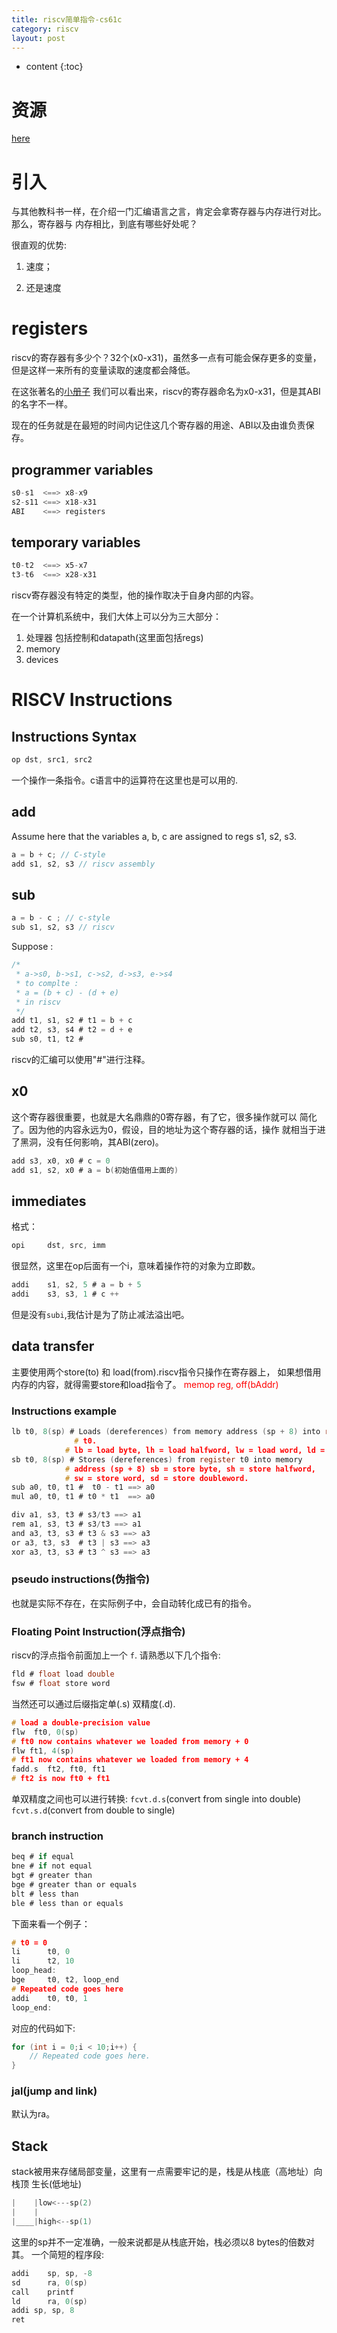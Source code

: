 ```yaml
---
title: riscv简单指令-cs61c
category: riscv
layout: post
---
```

* content
{:toc}

# 资源
[here](https://inst.eecs.berkeley.edu//~cs61c/resources/su18_lec/)

# 引入
与其他教科书一样，在介绍一门汇编语言之言，肯定会拿寄存器与内存进行对比。那么，寄存器与
内存相比，到底有哪些好处呢？

很直观的优势:

1. 速度；

2. 还是速度

# registers
riscv的寄存器有多少个？32个(x0-x31)，虽然多一点有可能会保存更多的变量，
但是这样一来所有的变量读取的速度都会降低。

在这张著名的[小册子](https://inst.eecs.berkeley.edu//~cs61c/resources/su18_lec/)
我们可以看出来，riscv的寄存器命名为x0-x31，但是其ABI的名字不一样。

现在的任务就是在最短的时间内记住这几个寄存器的用途、ABI以及由谁负责保存。

## programmer variables
```c
s0-s1  <==> x8-x9
s2-s11 <==> x18-x31
ABI    <==> registers
```

## temporary variables
```c
t0-t2  <==> x5-x7
t3-t6  <==> x28-x31
```
riscv寄存器没有特定的类型，他的操作取决于自身内部的内容。

在一个计算机系统中，我们大体上可以分为三大部分：
1. 处理器
包括控制和datapath(这里面包括regs)
2. memory
3. devices


# RISCV Instructions

## Instructions Syntax
```c
op dst, src1, src2
```
一个操作一条指令。c语言中的运算符在这里也是可以用的.

## add
Assume  here that the variables a, b, c are assigned to regs
s1, s2, s3.

```c
a = b + c; // C-style
add s1, s2, s3 // riscv assembly
```

## sub
```c
a = b - c ; // c-style
sub s1, s2, s3 // riscv
```

Suppose :
```c
/*
 * a->s0, b->s1, c->s2, d->s3, e->s4
 * to complte :
 * a = (b + c) - (d + e)
 * in riscv
 */
add t1, s1, s2 # t1 = b + c
add t2, s3, s4 # t2 = d + e
sub s0, t1, t2 #
```
riscv的汇编可以使用"#"进行注释。

## x0
这个寄存器很重要，也就是大名鼎鼎的0寄存器，有了它，很多操作就可以
简化了。因为他的内容永远为0，假设，目的地址为这个寄存器的话，操作
就相当于进了黑洞，没有任何影响，其ABI(zero)。
```c
add s3, x0, x0 # c = 0
add s1, s2, x0 # a = b(初始值借用上面的)
```
## immediates
格式：
```c
opi		dst, src, imm
```
很显然，这里在op后面有一个i，意味着操作符的对象为立即数。
```c
addi	s1, s2, 5 # a = b + 5
addi	s3,	s3, 1 # c ++
```
但是没有`subi`,我估计是为了防止减法溢出吧。

## data transfer
主要使用两个store(to) 和 load(from).riscv指令只操作在寄存器上，
如果想借用内存的内容，就得需要store和load指令了。
<font color="red">memop	reg,  off(bAddr)</font>

### Instructions example
```c
lb t0, 8(sp) # Loads (dereferences) from memory address (sp + 8) into register
              # t0. 
			# lb = load byte, lh = load halfword, lw = load word, ld = load doubleword
sb t0, 8(sp) # Stores (dereferences) from register t0 into memory
			# address (sp + 8) sb = store byte, sh = store halfword, 
			# sw = store word, sd = store doubleword.
sub a0, t0, t1 #  t0 - t1 ==> a0
mul a0, t0, t1 # t0 * t1  ==> a0

div a1, s3, t3 # s3/t3 ==> a1
rem a1, s3, t3 # s3/t3 ==> a1
and a3, t3, s3 # t3 & s3 ==> a3
or a3, t3, s3  # t3 | s3 ==> a3
xor a3, t3, s3 # t3 ^ s3 ==> a3 
```

### pseudo instructions(伪指令)
也就是实际不存在，在实际例子中，会自动转化成已有的指令。

### Floating Point Instruction(浮点指令)
riscv的浮点指令前面加上一个 `f`. 请熟悉以下几个指令:
```c
fld # float load double
fsw # float store word
```
当然还可以通过后缀指定单(.s) 双精度(.d).

```c
# load a double-precision value
flw  ft0, 0(sp)
# ft0 now contains whatever we loaded from memory + 0
flw ft1, 4(sp)
# ft1 now contains whatever we loaded from memory + 4
fadd.s  ft2, ft0, ft1
# ft2 is now ft0 + ft1
```
单双精度之间也可以进行转换: `fcvt.d.s`(convert from single into double)
`fcvt.s.d`(convert from double to single)

### branch instruction
```c
beq # if equal 
bne # if not equal
bgt # greater than
bge # greater than or equals
blt # less than
ble # less than or equals
```
下面来看一个例子：
```c
# t0 = 0
li      t0, 0
li      t2, 10
loop_head:
bge     t0, t2, loop_end
# Repeated code goes here
addi    t0, t0, 1
loop_end:
```
对应的代码如下:
```c
for (int i = 0;i < 10;i++) {
    // Repeated code goes here.
}
```

### jal(jump and link)
默认为ra。

## Stack
stack被用来存储局部变量，这里有一点需要牢记的是，栈是从栈底（高地址）向栈顶
生长(低地址)
```c
|    |low<---sp(2)
|    |
|____|high<--sp(1)
```
这里的sp并不一定准确，一般来说都是从栈底开始，栈必须以8 bytes的倍数对其。
一个简短的程序段:
```c
addi 	sp, sp, -8
sd 		ra, 0(sp)
call 	printf
ld 		ra, 0(sp)
addi sp, sp, 8
ret
```




